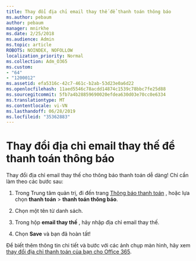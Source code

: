 ```yaml
---
title: Thay đổi địa chỉ email thay thế để thanh toán thông báo
ms.author: pebaum
author: pebaum
manager: mnirkhe
ms.date: 2/25/2018
ms.audience: Admin
ms.topic: article
ROBOTS: NOINDEX, NOFOLLOW
localization_priority: Normal
ms.collection: Adm_O365
ms.custom:
- "64"
- "1200012"
ms.assetid: efa5316c-42c7-461c-b2ab-53d23e0a6d22
ms.openlocfilehash: 11aed5546c78acdd14874c1539c78bbc7fe25d88
ms.sourcegitcommit: 5fb7a4b28859690020efdea630d03e70cc0e6334
ms.translationtype: MT
ms.contentlocale: vi-VN
ms.lasthandoff: 06/28/2019
ms.locfileid: "35362883"
---
```

# <a name="change-the-alternate-email-address-for-billing-notification"></a>Thay đổi địa chỉ email thay thế để thanh toán thông báo

Thay đổi địa chỉ email thay thế cho thông báo thanh toán dễ dàng! Chỉ cần làm theo các bước sau:
  
1. Trong Trung tâm quản trị, đi đến trang [Thông báo thanh toán](https://go.microsoft.com/fwlink/p/?linkid=853212) , hoặc lựa chọn **thanh toán** \> **thanh toán thông báo**.

2. Chọn một tên từ danh sách.

3. Trong hộp **email thay thế** , hãy nhập địa chỉ email thay thế.

4. Chọn **Save** và bạn đã hoàn tất!

Để biết thêm thông tin chi tiết và bước với các ảnh chụp màn hình, hãy xem [thay đổi địa chỉ thanh toán của bạn cho Office 365](https://support.office.com/article/Change-your-billing-addresses-for-Office-365-for-business-a25c10d6-c1e9-4299-9185-25178df9eba6).
  
